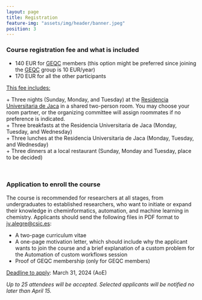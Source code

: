 ```yaml
---
layout: page
title: Registration
feature-img: "assets/img/header/banner.jpeg"
position: 3
---
```


###  Course registration fee and what is included

* 140 EUR for <a href='https://geqc.rseq.org/'>GEQC</a> members (this option might be preferred since joining the <a href='https://geqc.rseq.org/'>GEQC</a> group is 10 EUR/year)<br>
* 170 EUR for all the other participants<br>

<u>This fee includes:</u>

\+ Three nights (Sunday, Monday, and Tuesday) at the <a href='https://resijaca.unizar.es/'>Residencia Universitaria de Jaca</a> in a shared two-person room. You may choose your room partner, or the organizing committee will assign roommates if no preference is indicated.<br>
\+ Three breakfasts at the Residencia Universitaria de Jaca (Monday, Tuesday, and Wednesday)<br>
\+ Three lunches at the Residencia Universitaria de Jaca (Monday, Tuesday, and Wednesday)<br>
\+ Three dinners at a local restaurant (Sunday, Monday and Tuesday, place to be decided)<br>

<br>

### Application to enroll the course

The course is recommended for researchers at all stages, from undergraduates to established researchers, who want to initiate or expand their knowledge in cheminformatics, automation, and machine learning in chemistry.
Applicants should send the following files in PDF format to <a href="mailto:jv.alegre@csic.es">jv.alegre@csic.es</a>:

* A two-page curriculum vitae
* A one-page motivation letter, which should include why the applicant wants to join the course and a brief explanation of a custom problem for the Automation of custom workflows session
* Proof of GEQC membership (only for GEQC members)

<u>Deadline to apply</u>: March 31, 2024 (AoE)

<i>Up to 25 attendees will be accepted. Selected applicants will be notified no later than April 15.</i>

<br>